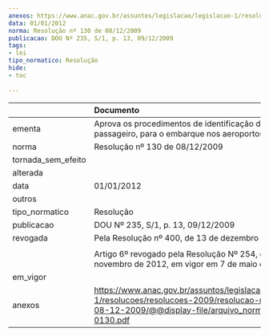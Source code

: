 ```yaml
---
anexos: https://www.anac.gov.br/assuntos/legislacao/legislacao-1/resolucoes/resolucoes-2009/resolucao-no-130-de-08-12-2009/@@display-file/arquivo_norma/RA2009-0130.pdf
data: 01/01/2012
norma: Resolução nº 130 de 08/12/2009
publicacao: DOU Nº 235, S/1, p. 13, 09/12/2009
tags:
- lei
tipo_normatico: Resolução
hide: 
- toc 
 
---
```


|                    | Documento                                                                                                                                                       |
|:-------------------|:----------------------------------------------------------------------------------------------------------------------------------------------------------------|
| ementa             | Aprova os procedimentos de identificação do passageiro, para o embarque nos aeroportos brasileiros.                                                             |
| norma              | Resolução nº 130 de 08/12/2009                                                                                                                                  |
| tornada_sem_efeito |                                                                                                                                                                 |
| alterada           |                                                                                                                                                                 |
| data               | 01/01/2012                                                                                                                                                      |
| outros             |                                                                                                                                                                 |
| tipo_normatico     | Resolução                                                                                                                                                       |
| publicacao         | DOU Nº 235, S/1, p. 13, 09/12/2009                                                                                                                              |
| revogada           | Pela Resolução nº 400, de 13 de dezembro de 2016.                                                                                                               |
|                    |                                                                                                                                                                 |
|                    | Artigo 6º revogado pela Resolução Nº 254, de 6 de novembro de 2012, em vigor em 7 de maio de 2013.                                                              |
| em_vigor           |                                                                                                                                                                 |
| anexos             | https://www.anac.gov.br/assuntos/legislacao/legislacao-1/resolucoes/resolucoes-2009/resolucao-no-130-de-08-12-2009/@@display-file/arquivo_norma/RA2009-0130.pdf |